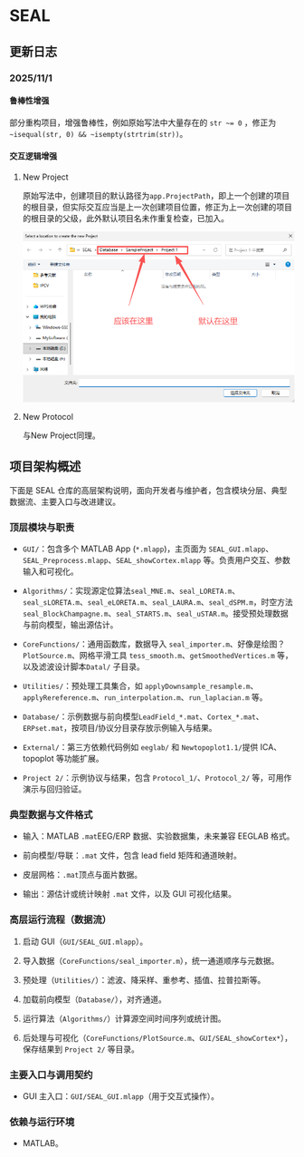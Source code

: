 # SEAL

##  更新日志

### 2025/11/1

#### 鲁棒性增强

部分重构项目，增强鲁棒性，例如原始写法中大量存在的 `str ~= 0` ，修正为 `~isequal(str, 0) && ~isempty(strtrim(str))`。

#### 交互逻辑增强

1. New Project

    原始写法中，创建项目的默认路径为`app.ProjectPath`，即上一个创建的项目的根目录，但实际交互应当是上一次创建项目位置，修正为上一次创建的项目的根目录的父级，此外默认项目名未作重复检查，已加入。

    ![alt text](./docImg/image.png)

2. New Protocol

    与New Project同理。

## 项目架构概述

下面是 SEAL 仓库的高层架构说明，面向开发者与维护者，包含模块分层、典型数据流、主要入口与改进建议。

### 顶层模块与职责

- `GUI/`：包含多个 MATLAB App (`*.mlapp`)，主页面为 `SEAL_GUI.mlapp`、`SEAL_Preprocess.mlapp`、`SEAL_showCortex.mlapp` 等。负责用户交互、参数输入和可视化。

- `Algorithms/`：实现源定位算法`seal_MNE.m`、`seal_LORETA.m`、`seal_sLORETA.m`、`seal_eLORETA.m`、`seal_LAURA.m`、`seal_dSPM.m`，时空方法 `seal_BlockChampagne.m`、`seal_STARTS.m`、`seal_uSTAR.m`。接受预处理数据与前向模型，输出源估计。

- `CoreFunctions/`：通用函数库，数据导入 `seal_importer.m`、好像是绘图？`PlotSource.m`、网格平滑工具 `tess_smooth.m`、`getSmoothedVertices.m` 等，以及滤波设计脚本`Datal/` 子目录。

- `Utilities/`：预处理工具集合，如 `applyDownsample_resample.m`、`applyRereference.m`、`run_interpolation.m`、`run_laplacian.m` 等。

- `Database/`：示例数据与前向模型`LeadField_*.mat`、`Cortex_*.mat`、`ERPset.mat`，按项目/协议分目录存放示例输入与结果。

- `External/`：第三方依赖代码例如 `eeglab/` 和 `Newtopoplot1.1/`提供 ICA、topoplot 等功能扩展。

- `Project 2/`：示例协议与结果，包含 `Protocol_1/`、`Protocol_2/` 等，可用作演示与回归验证。

### 典型数据与文件格式

- 输入：MATLAB `.mat`EEG/ERP 数据、实验数据集，未来兼容 EEGLAB 格式。

- 前向模型/导联：`.mat` 文件，包含 lead field 矩阵和通道映射。

- 皮层网格：`.mat`顶点与面片数据。

- 输出：源估计或统计映射 `.mat` 文件，以及 GUI 可视化结果。

### 高层运行流程（数据流）

1. 启动 GUI（`GUI/SEAL_GUI.mlapp`）。

2. 导入数据（`CoreFunctions/seal_importer.m`），统一通道顺序与元数据。

3. 预处理（`Utilities/`）：滤波、降采样、重参考、插值、拉普拉斯等。

4. 加载前向模型（`Database/`），对齐通道。

5. 运行算法（`Algorithms/`）计算源空间时间序列或统计图。

6. 后处理与可视化（`CoreFunctions/PlotSource.m`、`GUI/SEAL_showCortex*`），保存结果到 `Project 2/` 等目录。

### 主要入口与调用契约

- GUI 主入口：`GUI/SEAL_GUI.mlapp`（用于交互式操作）。

### 依赖与运行环境

- MATLAB。


